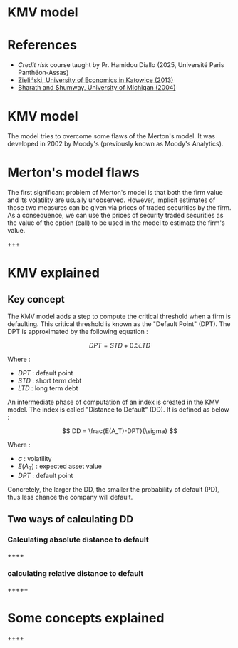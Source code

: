 # KMV model

# References
- _Credit risk_ course taught by Pr. Hamidou Diallo (2025, Université Paris Panthéon-Assas)
- [Zieliński, University of Economics in Katowice (2013)](https://cejsh.icm.edu.pl/cejsh/element/bwmeta1.element.desklight-e6c5a7ad-d41f-4add-801b-e100432a8b90/c/8_T.Zielinski_Mertons_and_KMV_Models....pdf)
- [Bharath and Shumway, University of Michigan (2004)](https://papers.ssrn.com/sol3/Delivery.cfm?abstractid=637342)

# KMV model
The model tries to overcome some flaws of the Merton's model. It was developed in 2002 by Moody's (previously known as Moody's Analytics).

# Merton's model flaws
The first significant problem of Merton's model is that both the firm value and its volatility are usually unobserved. However, implicit estimates of those two measures can be given via prices of traded securities by the firm. As a consequence, we can use the prices of security traded securities as the value of the option (call) to be used in the model to estimate the firm's value. 

+++

# KMV explained
## Key concept
The KMV model adds a step to compute the critical threshold when a firm is defaulting. This critical threshold is known as the "Default Point" (DPT). 
The DPT is approximated by the following equation : 

$$
DPT = STD + 0.5 LTD
$$

Where : 
- $DPT$ : default point
- $STD$ : short term debt
- $LTD$ : long term debt

An intermediate phase of computation of an index is created in the KMV model. The index is called "Distance to Default" (DD). It is defined as below : 

$$
DD = \frac{E(A_T)-DPT}{\sigma}
$$

Where : 
- $\sigma$ : volatility
- $E(A_T)$ : expected asset value
- $DPT$ : default point

Concretely, the larger the DD, the smaller the probability of default (PD), thus less chance the company will default. 

## Two ways of calculating DD
### Calculating absolute distance to default

++++

### calculating relative distance to default

+++++

# Some concepts explained
++++